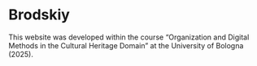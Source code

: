 # Brodskiy
This website was developed within the course “Organization and Digital Methods in the Cultural Heritage Domain” at the University of Bologna (2025).
